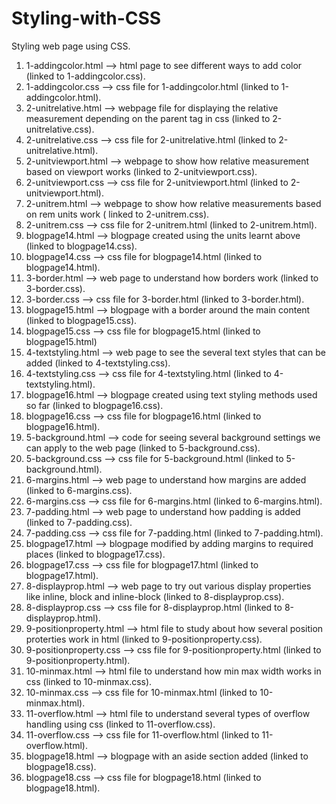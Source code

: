 # Styling-with-CSS
Styling web page using CSS.
  1) 1-addingcolor.html --> html page to see different ways to add color (linked to 1-addingcolor.css).
  2) 1-addingcolor.css --> css file for 1-addingcolor.html (linked to 1-addingcolor.html).
  3) 2-unitrelative.html --> webpage file for displaying the relative measurement depending on the parent tag in css (linked to 2-unitrelative.css).
  4) 2-unitrelative.css --> css file for 2-unitrelative.html (linked to 2-unitrelative.html).
  5) 2-unitviewport.html --> webpage to show how relative measurement based on viewport works (linked to 2-unitviewport.css).
  6) 2-unitviewport.css --> css file for 2-unitviewport.html (linked to 2-unitviewport.html).
  7) 2-unitrem.html --> webpage to show how relative measurements based on rem units work ( linked to 2-unitrem.css).
  8) 2-unitrem.css --> css file for 2-unitrem.html (linked to 2-unitrem.html).
  9) blogpage14.html --> blogpage created using the units learnt above (linked to blogpage14.css).
  10) blogpage14.css --> css file for blogpage14.html (linked to blogpage14.html).
  11) 3-border.html --> web page to understand how borders work (linked to 3-border.css).
  12) 3-border.css --> css file for 3-border.html (linked to 3-border.html).
  13) blogpage15.html --> blogpage with a border around the main content (linked to blogpage15.css).
  14) blogpage15.css --> css file for blogpage15.html (linked to blogpage15.html)
  15) 4-textstyling.html --> web page to see the several text styles that can be added (linked to 4-textstyling.css).
  16) 4-textstyling.css --> css file for 4-textstyling.html (linked to 4-textstyling.html).
  17) blogpage16.html --> blogpage created using text styling methods used so far (linked to blogpage16.css).
  18) blogpage16.css --> css file for blogpage16.html (linked to blogpage16.html).
  19) 5-background.html --> code for seeing several background settings we can apply to the web page (linked to 5-background.css).
  20) 5-background.css --> css file for 5-background.html (linked to 5-background.html).
  21) 6-margins.html --> web page to understand how margins are added (linked to 6-margins.css).
  22) 6-margins.css --> css file for 6-margins.html (linked to 6-margins.html).
  23) 7-padding.html --> web page to understand how padding is added (linked to 7-padding.css).
  24) 7-padding.css --> css file for 7-padding.html (linked to 7-padding.html).
  25) blogpage17.html --> blogpage modified by adding margins to required places (linked to blogpage17.css).
  26) blogpage17.css --> css file for blogpage17.html (linked to blogpage17.html).
  27) 8-displayprop.html --> web page to try out various display properties like inline, block and inline-block (linked to 8-displayprop.css).
  28) 8-displayprop.css --> css file for 8-displayprop.html (linked to 8-displayprop.html).
  29) 9-positionproperty.html --> html file to study about how several position proterties work in html (linked to 9-positionproperty.css).
  30) 9-positionproperty.css --> css file for 9-positionproperty.html (linked to 9-positionproperty.html).
  31) 10-minmax.html --> html file to understand how min max width works in css (linked to 10-minmax.css).
  32) 10-minmax.css --> css file for 10-minmax.html (linked to 10-minmax.html).
  33) 11-overflow.html --> html file to understand several types of overflow handling using css (linked to 11-overflow.css).
  34) 11-overflow.css --> css file for 11-overflow.html (linked to 11-overflow.html).
  35) blogpage18.html --> blogpage with an aside section added (linked to blogpage18.css).
  36) blogpage18.css --> css file for blogpage18.html (linked to blogpage18.html).
